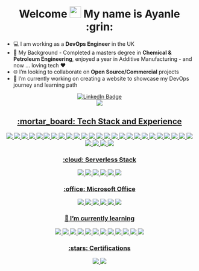 
<div align="center">
<h1>
  Welcome <img src="https://media.giphy.com/media/hvRJCLFzcasrR4ia7z/giphy.gif" width="30px"/> My name is Ayanle :grin:
  
</h1>
  </div>

- 💻 I am working as a **DevOps Engineer** in the UK
- :rocket: My Background - Completed a masters degree in **Chemical & Petroleum Engineering**, enjoyed a year in Additive Manufacturing - and now ... loving tech ❤️
- :globe_with_meridians: I’m looking to collaborate on **Open Source/Commercial** projects
- 🔭 I’m currently working on creating a website to showcase my DevOps journey and learning path 
<div align="center">
<div id="badges">
<a href="https://www.linkedin.com/in/ayanle-salad-1248191b6/">
<img src="https://img.shields.io/badge/LinkedIn-blue?logo=linkedin&logoColor=white" alt="LinkedIn Badge"/>
</div>

<div align="center">
<div id="badges">
<a href="https://ayanlesalad.netlify.app/">
<img src="https://img.shields.io/badge/Portfolio-%23000000.svg?style=plastic&logo=firefox&logoColor=#FF7139 "/>
  </div>

<div align="center">
    <h2>
:mortar_board: Tech Stack and Experience 
           </h2>
      <img src="https://img.shields.io/badge/Amazon_AWS-232F3E?style=plastic&logo=amazon-aws&logoColor=white"/>
      <img src="https://img.shields.io/badge/kubernetes-%23326ce5.svg?style=plastic&logo=kubernetes&logoColor=white  "/>
      <img src="https://img.shields.io/badge/ansible-%231A1918.svg?style=plastic&logo=ansible&logoColor=white "/>
      <img src="https://img.shields.io/badge/docker-%230db7ed.svg?style=plastic&logo=docker&logoColor=white "/>
      <img src="https://img.shields.io/badge/terraform-%235835CC.svg?style=plastic&logo=terraform&logoColor=white"/>
      <img src="https://img.shields.io/badge/CICD_Pipe_Lines-blue?logo=&logoColor=white&style=plastic"/>
      <img src="https://img.shields.io/badge/Jenkins-D24939?style=plastic&logo=Jenkins&logoColor=white "/>
      <img src="https://img.shields.io/badge/travis_CI-3EAAAF?style=plastic&logo=travisci&logoColor=white"/>
      <img src="https://img.shields.io/badge/Python-FFD43B?style=plastic&logo=python&logoColor=blue "/>
      <img src="https://img.shields.io/badge/JavaScript-323330?style=plastic&logo=javascript&logoColor=F7DF1E"/> 
      <img src="https://img.shields.io/badge/json-5E5C5C?style=plastic&logo=json&logoColor=white "/>
      <img src="https://img.shields.io/badge/Ruby-CC342D?style=plastic&logo=ruby&logoColor=white"/>
      <img src="https://img.shields.io/badge/GIT-E44C30?style=plastic&logo=git&logoColor=white "/>
      <img src="https://img.shields.io/badge/GitHub-100000?style=plastic&logo=github&logoColor=white"/>
      <img src="https://img.shields.io/badge/GitHub_Actions-2088FF?style=plastic&logo=github-actions&logoColor=white "/>
      <img src="https://img.shields.io/badge/vagrant-%231563FF.svg?style=plastic&logo=vagrant&logoColor=white "/>
      <img src="https://img.shields.io/badge/VirtualBox-21416b?style=plastic&logo=VirtualBox&logoColor=white"/> 
      <img src="https://img.shields.io/badge/Windows-0078D6?style=plastic&logo=windows&logoColor=white"/>
      <img src="https://img.shields.io/badge/Linux-FCC624?style=plastic&logo=linux&logoColor=black"/>
      <img src="https://img.shields.io/badge/Ubuntu-E95420?style=plastic&logo=ubuntu&logoColor=white"/>
      <img src="https://img.shields.io/badge/MongoDB-4EA94B?style=plastic&logo=mongodb&logoColor=white"/>
      <img src="https://img.shields.io/badge/Node.js-339933?style=plastic&logo=nodedotjs&logoColor=white "/>
      <img src="https://img.shields.io/badge/React-20232A?style=plastic&logo=react&logoColor=61DAFB  "/> 
      <img src="https://img.shields.io/badge/Express.js-404D59?style=plastic "/>
      <img src="https://img.shields.io/badge/npm-CB3837?style=plastic&logo=npm&logoColor=white "/>
      <img src="https://img.shields.io/badge/Nginx-009639?style=plastic&logo=nginx&logoColor=white "/>
      <img src="https://img.shields.io/badge/VSCode-0078D4?style=plastic&logo=visual%20studio%20code&logoColor=white "/> 
      <img src="https://img.shields.io/badge/Sentry-black?style=plastic&logo=Sentry&logoColor=#362D59 "/> 
      <img src="https://img.shields.io/badge/Jira-0052CC?style=plastic&logo=Jira&logoColor=white "/> 
      
  
  </div>
  
  
  <div align="center">
    <h3>
:cloud: Serverless Stack 
           </h3>
    <img src="https://img.shields.io/badge/AWS_Api_Gateway-FF9900?style=plastic&logo=amazonaws&logoColor=white "/>
    <img src="https://img.shields.io/badge/AWS_Lambda-FF9900?style=plastic&logo=amazonaws&logoColor=white "/>
     <img src="https://img.shields.io/badge/AWS_SAM-FF9900?style=plastic&logo=amazonaws&logoColor=white "/>
    <img src="https://img.shields.io/badge/Amazon%20DynamoDB-4053D6?style=plastic&logo=Amazon%20DynamoDB&logoColor=white)"/>
    <img src="https://img.shields.io/badge/AWS_Cognito-FF9900?style=plastic&logo=amazonaws&logoColor=white "/>
    <img src="https://img.shields.io/badge/AWS_CloudFront-FF9900?style=plastic&logo=amazonaws&logoColor=white "/>
 
 
   
  </div>
  
  <div align="center">
    <h3>
    :office: Microsoft Office 
      </h3>
  <img src="https://img.shields.io/badge/Microsoft_Excel-217346?style=plastic&logo=microsoft-excel&logoColor=white"/> <img src="https://img.shields.io/badge/Trello-0052CC?style=plastic&logo=trello&logoColor=white "/> <img src="https://img.shields.io/badge/Microsoft_Word-2B579A?style=plastic&logo=microsoft-word&logoColor=white "/> <img src="https://img.shields.io/badge/Microsoft_PowerPoint-B7472A?style=plastic&logo=microsoft-powerpoint&logoColor=white "/> <img src="https://img.shields.io/badge/Microsoft_Visio-3955A3?style=plastic&logo=microsoft-visio&logoColor=white "/>   <img src="https://img.shields.io/badge/Microsoft_Teams-6264A7?style=plastic&logo=microsoft-teams&logoColor=white"/>
  </div>
  
<div align="center">
    <h3>
  🌱 I’m currently learning 
         </h3>

<div align="center">
<img src="https://img.shields.io/badge/Helm-0F1689?style=plastic&logo=Helm&labelColor=0F1689 "/>
<img src="https://img.shields.io/badge/Flutter-02569B?style=plastic&logo=flutter&logoColor=white "/> 
<img src="https://img.shields.io/badge/Android_Studio-3DDC84?style=plastic&logo=android-studio&logoColor=white "/> 
<img src="https://img.shields.io/badge/Dart-0175C2?style=plastic&logo=dart&logoColor=white "/> 
<img src="https://img.shields.io/badge/PostgreSQL-316192?style=plastic&logo=postgresql&logoColor=white "/> 
<img src="https://img.shields.io/badge/redis-CC0000.svg?&style=plastic&logo=redis&logoColor=white  "/> 
<img src="https://img.shields.io/badge/Apollo%20GraphQL-311C87?&style=plastic&logo=Apollo%20GraphQL&logoColor=white  "/> 
<img src="https://img.shields.io/badge/Prometheus-E6522C?style=plastic&logo=Prometheus&logoColor=white "/> 
<img src="https://img.shields.io/badge/grafana-%23F46800.svg?style=plastic&logo=grafana&logoColor=white "/> 
<img src="https://img.shields.io/badge/TypeScript-007ACC?style=plastic&logo=typescript&logoColor=white "/> 
<img src="https://img.shields.io/badge/jQuery-0769AD?style=plastic&logo=jquery&logoColor=white "/>
<img src= https://img.shields.io/badge/Postman-FF6C37?style=plastic&logo=postman&logoColor=white "/> 
    </div>
 
 
 <div align="center">
    <h3>
    :stars: Certifications 
      </h3>
      <img src="https://img.shields.io/badge/AWS Certified Cloud Practitioner-FF9900?style=plastic&logo=amazonaws&logoColor=white "/> 
      <img src="https://img.shields.io/badge/HashiCorp Certified: Terraform Associate-7B42BC?style=plastic&logo=terraform&logoColor=white "/> 
    </div>


